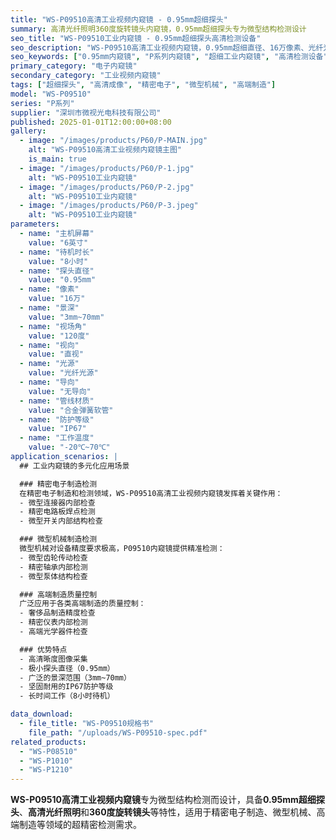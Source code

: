 ```yaml
---
title: "WS-P09510高清工业视频内窥镜 - 0.95mm超细探头"
summary: 高清光纤照明360度旋转镜头内窥镜，0.95mm超细探头专为微型结构检测设计
seo_title: "WS-P09510工业内窥镜 - 0.95mm超细探头高清检测设备"
seo_description: "WS-P09510高清工业视频内窥镜，0.95mm超细直径、16万像素、光纤光源，专为微型结构检测设计，适用于精密电子、微型机械、高端制造检查。"
seo_keywords: ["0.95mm内窥镜", "P系列内窥镜", "超细工业内窥镜", "高清检测设备", "精密电子检测", "微型机械检查"]
primary_category: "电子内窥镜"
secondary_category: "工业视频内窥镜"
tags: ["超细探头", "高清成像", "精密电子", "微型机械", "高端制造"]
model: "WS-P09510"
series: "P系列"
supplier: "深圳市微视光电科技有限公司"
published: 2025-01-01T12:00:00+08:00
gallery:
  - image: "/images/products/P60/P-MAIN.jpg"
    alt: "WS-P09510高清工业视频内窥镜主图"
    is_main: true
  - image: "/images/products/P60/P-1.jpg"
    alt: "WS-P09510工业内窥镜"
  - image: "/images/products/P60/P-2.jpg"
    alt: "WS-P09510工业内窥镜"
  - image: "/images/products/P60/P-3.jpeg"
    alt: "WS-P09510工业内窥镜"
parameters:
  - name: "主机屏幕"
    value: "6英寸"
  - name: "待机时长"
    value: "8小时"
  - name: "探头直径"
    value: "0.95mm"
  - name: "像素"
    value: "16万"
  - name: "景深"
    value: "3mm~70mm"
  - name: "视场角"
    value: "120度"
  - name: "视向"
    value: "直视"
  - name: "光源"
    value: "光纤光源"
  - name: "导向"
    value: "无导向"
  - name: "管线材质"
    value: "合金弹簧软管"
  - name: "防护等级"
    value: "IP67"
  - name: "工作温度"
    value: "-20℃~70℃"
application_scenarios: |
  ## 工业内窥镜的多元化应用场景

  ### 精密电子制造检测
  在精密电子制造和检测领域，WS-P09510高清工业视频内窥镜发挥着关键作用：
  - 微型连接器内部检查
  - 精密电路板焊点检测
  - 微型开关内部结构检查

  ### 微型机械制造检测
  微型机械对设备精度要求极高，P09510内窥镜提供精准检测：
  - 微型齿轮传动检查
  - 精密轴承内部检测
  - 微型泵体结构检查

  ### 高端制造质量控制
  广泛应用于各类高端制造的质量控制：
  - 奢侈品制造精度检查
  - 精密仪表内部检测
  - 高端光学器件检查

  ### 优势特点
  - 高清晰度图像采集
  - 极小探头直径（0.95mm）
  - 广泛的景深范围（3mm~70mm）
  - 坚固耐用的IP67防护等级
  - 长时间工作（8小时待机）

data_download:
  - file_title: "WS-P09510规格书"
    file_path: "/uploads/WS-P09510-spec.pdf"
related_products:
  - "WS-P08510"
  - "WS-P1010"
  - "WS-P1210"
---
```


**WS-P09510高清工业视频内窥镜**专为微型结构检测而设计，具备**0.95mm超细探头**、**高清光纤照明**和**360度旋转镜头**等特性，适用于精密电子制造、微型机械、高端制造等领域的超精密检测需求。
